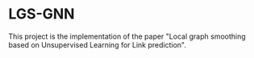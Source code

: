 # LGS-GNN
This project is the implementation of the paper "Local graph smoothing based on Unsupervised Learning for Link prediction".
